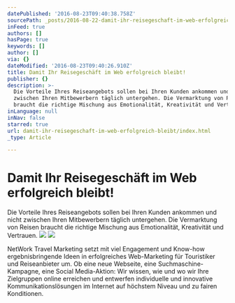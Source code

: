 ```yaml
---
datePublished: '2016-08-23T09:40:38.758Z'
sourcePath: _posts/2016-08-22-damit-ihr-reisegeschaft-im-web-erfolgreich-bleibt.md
inFeed: true
authors: []
hasPage: true
keywords: []
author: []
via: {}
dateModified: '2016-08-23T09:40:26.910Z'
title: Damit Ihr Reisegeschäft im Web erfolgreich bleibt!
publisher: {}
description: >-
  Die Vorteile Ihres Reiseangebots sollen bei Ihren Kunden ankommen und nicht
  zwischen Ihren Mitbewerbern täglich untergehen. Die Vermarktung von Reisen
  braucht die richtige Mischung aus Emotionalität, Kreativität und Vertrauen.
inLanguage: null
inNav: false
starred: true
url: damit-ihr-reisegeschaft-im-web-erfolgreich-bleibt/index.html
_type: Article

---
```

# Damit Ihr Reisegeschäft im Web erfolgreich bleibt!

Die Vorteile Ihres Reiseangebots sollen bei Ihren Kunden ankommen und nicht zwischen Ihren Mitbewerbern täglich untergehen. Die Vermarktung von Reisen braucht die richtige Mischung aus Emotionalität, Kreativität und Vertrauen.
![](https://the-grid-user-content.s3-us-west-2.amazonaws.com/e00c7c1f-b902-486a-9a8f-b1de6c2a6af4.jpg)
![](https://the-grid-user-content.s3-us-west-2.amazonaws.com/db0ca365-d0b3-4ca8-b643-ca7a9c217310.jpg)

NetWork Travel Marketing setzt mit viel Engagement und Know-how ergebnisbringende Ideen in erfolgreiches Web-Marketing für Touristiker und Reiseanbieter um. Ob eine neue Webseite, eine Suchmaschine-Kampagne, eine Social Media-Aktion: Wir wissen, wie und wo wir Ihre Zielgruppen online erreichen und entwerfen individuelle und innovative Kommunikationslösungen im Internet auf höchstem Niveau und zu fairen Konditionen.